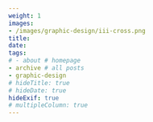 ```yaml
---
weight: 1
images:
- /images/graphic-design/iii-cross.png
title: 
date: 
tags:
# - about # homepage
- archive # all posts
- graphic-design
# hideTitle: true
# hideDate: true
hideExif: true
# multipleColumn: true
---
```

